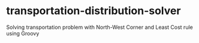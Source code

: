 # transportation-distribution-solver
Solving transportation problem with North-West Corner and Least Cost rule using Groovy
